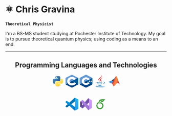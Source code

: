 <!-- README Header -->
<!-- <h1 align="center">Hello👋 I'm Chris!</h1> -->

# ⚛️ Chris Gravina 

**`Theoretical Physicist`**

I'm a BS-MS student studying at Rochester Institute of Technology. My goal is to pursue theoretical quantum physics; using coding as a means to an end. 

   </p>

---


<!-- Programming Languages -->
<h2 align="center">Programming Languages and Technologies</h2>
<p align="center">
    <img src="icons/python.svg" alt="Python" width="40" height="40"/>
    <img src="icons/c.svg" alt="C" width="40" height="40"/>
    <img src="icons/cpp.svg" alt="C++" width="40" height="40"/>
    <img src="icons/java.svg" alt="Java" width="40" height="40"/>
    <img src="icons/matlab.svg" alt="Matlab" width="40" height="40"/>
<!--     <img src="icons/fortran.svg" alt="Fortran" width="40" height="40"/> -->
<!--     <img src="icons/bash.svg" alt="Bashscript" width="40" height="40"/> -->
<!--     <img src="icons/powershell.svg" alt="Powershell" width="40" height="40"/> -->
<!--     <img src="icons/r.svg" alt="R (Statistics)" width="40" height="40"/> -->
</p>

<!-- Programming Technologies -->
<h2 align="center"></h2>
<p align="center">
    <img src="icons/vscode.svg" alt="Visual Studio Code" width="40" height="40"/>
    <img src="icons/vs.svg" alt="Visual Studio" width="40" height="40"/>
    <img src="icons/overleaf.svg" alt="Overleaf" width="40" height="40"/>
</p>
